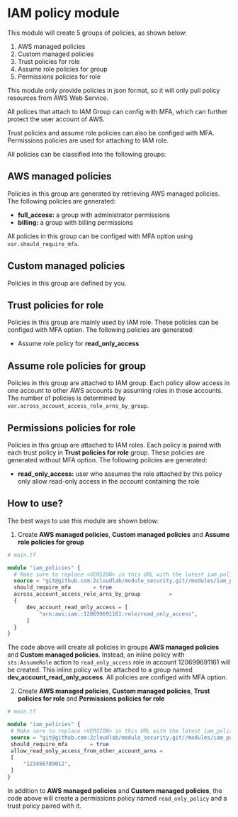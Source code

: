 # IAM policy module

This module will create 5 groups of policies, as shown below:

1. AWS managed policies
2. Custom managed policies
3. Trust policies for role
4. Assume role policies for group
5. Permissions policies for role

This module only provide policies in json format, so it will only pull policy resources from AWS Web Service.

All polices that attach to IAM Group can config with MFA, which can further protect the user account of AWS.

Trust policies and assume role policies can also be configed with MFA. Permissions policies are used for attaching to IAM role.

All policies can be classified into the following groups:

## AWS managed policies

Policies in this group are generated by retrieving AWS managed policies. The following policies are generated:

* **full_access:** a group with administrator permissions
* **billing:** a group with billing permissions

All policies in this group can be configed with MFA option using `var.should_require_mfa`.

## Custom managed policies

Policies in this group are defined by you.

## Trust policies for role

Policies in this group are mainly used by IAM role. These policies can be configed with MFA option. The following policies are generated:

* Assume role policy for **read_only_access**

## Assume role policies for group

Policies in this group are attached to IAM group. Each policy allow access in one account to other AWS accounts by assuming roles in those accounts. The number of policies is determined by `var.across_account_access_role_arns_by_group`.

## Permissions policies for role

Policies in this group are attached to IAM roles. Each policy is paired with each trust policy in **Trust policies for role** group. These policies are generated without MFA option. The following policies are generated:

* **read_only_access:** user who assumes the role attached by this policy only allow read-only access in the account containing the role

## How to use?

The best ways to use this module are shown below:

1. Create **AWS managed policies**, **Custom managed policies** and **Assume role policies for group**

```terraform
# main.tf

module "iam_policies" {
  # Make sure to replace <VERSION> in this URL with the latest iam_policies release
  source = "git@github.com:2cloudlab/module_security.git//modules/iam_policies?ref=<VERSION>"
  should_require_mfa       = true
  across_account_access_role_arns_by_group         = 
  {
      dev_account_read_only_access = [
          "arn:aws:iam::120699691161:role/read_only_access",
      ]
  }
}
```

 The code above will create all policies in groups **AWS managed policies** and **Custom managed policies**. Instead, an inline policy with `sts:AssumeRole` action to `read_only_access` role in account 120699691161 will be created. This inline policy will be attached to a group named **dev_account_read_only_access**. All policies are configed with MFA option.

 2. Create **AWS managed policies**, **Custom managed policies**, **Trust policies for role** and **Permissions policies for role**

 ```terraform
# main.tf

module "iam_policies" {
  # Make sure to replace <VERSION> in this URL with the latest iam_policies release
  source = "git@github.com:2cloudlab/module_security.git//modules/iam_policies?ref=<VERSION>"
  should_require_mfa       = true
  allow_read_only_access_from_other_account_arns = 
  [
      "123456789012",
  ]
}
```

In addition to **AWS managed policies** and **Custom managed policies**, the code above will create a permissions policy named `read_only_policy` and a trust policy paired with it.